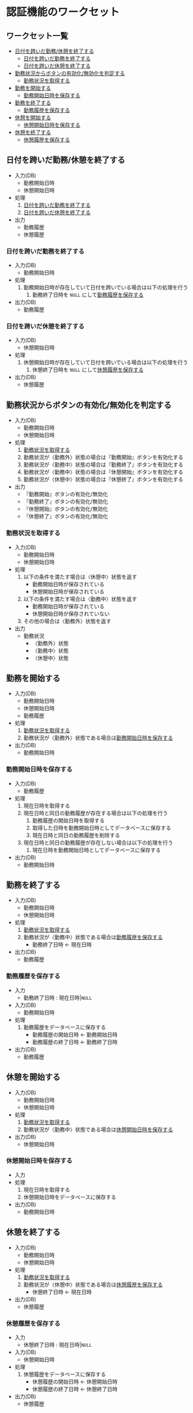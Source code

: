 <!-- omit in toc -->
# 認証機能のワークセット

<!-- omit in toc -->
## ワークセット一覧

- [日付を跨いだ勤務/休憩を終了する](#日付を跨いだ勤務休憩を終了する)
  - [日付を跨いだ勤務を終了する](#日付を跨いだ勤務を終了する)
  - [日付を跨いだ休憩を終了する](#日付を跨いだ休憩を終了する)
- [勤務状況からボタンの有効化/無効化を判定する](#勤務状況からボタンの有効化無効化を判定する)
  - [勤務状況を取得する](#勤務状況を取得する)
- [勤務を開始する](#勤務を開始する)
  - [勤務開始日時を保存する](#勤務開始日時を保存する)
- [勤務を終了する](#勤務を終了する)
  - [勤務履歴を保存する](#勤務履歴を保存する)
- [休憩を開始する](#休憩を開始する)
  - [休憩開始日時を保存する](#休憩開始日時を保存する)
- [休憩を終了する](#休憩を終了する)
  - [休憩履歴を保存する](#休憩履歴を保存する)

## 日付を跨いだ勤務/休憩を終了する

- 入力(DB)
  - 勤務開始日時
  - 休憩開始日時
- 処理
  1. [日付を跨いだ勤務を終了する](#日付を跨いだ勤務を終了する)
  2. [日付を跨いだ休憩を終了する](#日付を跨いだ休憩を終了する)
- 出力
  - 勤務履歴
  - 休憩履歴

### 日付を跨いだ勤務を終了する

- 入力(DB)
  - 勤務開始日時
- 処理
  1. 勤務開始日時が存在していて日付を跨いでいる場合は以下の処理を行う
     1. 勤務終了日時を `NULL` にして[勤務履歴を保存する](#勤務履歴を保存する)
- 出力(DB)
  - 勤務履歴

### 日付を跨いだ休憩を終了する

- 入力(DB)
  - 休憩開始日時
- 処理
  1. 休憩開始日時が存在していて日付を跨いでいる場合は以下の処理を行う
     1. 休憩終了日時を `NULL` にして[休憩履歴を保存する](#休憩履歴を保存する)
- 出力(DB)
  - 休憩履歴

## 勤務状況からボタンの有効化/無効化を判定する

- 入力(DB)
  - 勤務開始日時
  - 休憩開始日時
- 処理
  1. [勤務状況を取得する](#勤務状況を取得する)
  2. 勤務状況が〈勤務外〉状態の場合は『勤務開始』ボタンを有効化する
  3. 勤務状況が〈勤務中〉状態の場合は『勤務終了』ボタンを有効化する
  4. 勤務状況が〈勤務中〉状態の場合は『休憩開始』ボタンを有効化する
  5. 勤務状況が〈休憩中〉状態の場合は『休憩終了』ボタンを有効化する
- 出力
  - 『勤務開始』ボタンの有効化/無効化
  - 『勤務終了』ボタンの有効化/無効化
  - 『休憩開始』ボタンの有効化/無効化
  - 『休憩終了』ボタンの有効化/無効化

### 勤務状況を取得する

- 入力(DB)
  - 勤務開始日時
  - 休憩開始日時
- 処理
  1. 以下の条件を満たす場合は〈休憩中〉状態を返す
      - 勤務開始日時が保存されている
      - 休憩開始日時が保存されている
  2. 以下の条件を満たす場合は〈勤務中〉状態を返す
      - 勤務開始日時が保存されている
      - 休憩開始日時が保存されていない
  3. その他の場合は〈勤務外〉状態を返す
- 出力
  - 勤務状況
    - 〈勤務外〉状態
    - 〈勤務中〉状態
    - 〈休憩中〉状態

## 勤務を開始する

- 入力(DB)
  - 勤務開始日時
  - 休憩開始日時
  - 勤務履歴
- 処理
  1. [勤務状況を取得する](#勤務状況を取得する)
  2. 勤務状況が〈勤務外〉状態である場合は[勤務開始日時を保存する](#勤務開始日時を保存する)
- 出力(DB)
  - 勤務開始日時

### 勤務開始日時を保存する

- 入力(DB)
  - 勤務履歴
- 処理
  1. 現在日時を取得する
  2. 現在日時と同日の勤務履歴が存在する場合は以下の処理を行う
      1. 勤務履歴の開始日時を取得する
      2. 取得した日時を勤務開始日時としてデータベースに保存する
      3. 現在日時と同日の勤務履歴を削除する
  3. 現在日時と同日の勤務履歴が存在しない場合は以下の処理を行う
      1. 現在日時を勤務開始日時としてデータベースに保存する
- 出力(DB)
  - 勤務開始日時

## 勤務を終了する

- 入力(DB)
  - 勤務開始日時
  - 休憩開始日時
- 処理
  1. [勤務状況を取得する](#勤務状況を取得する)
  2. 勤務状況が〈勤務中〉状態である場合は[勤務履歴を保存する](#勤務履歴を保存する)
      - 勤務終了日時 ← 現在日時
- 出力(DB)
  - 勤務履歴

### 勤務履歴を保存する

- 入力
  - 勤務終了日時 : 現在日時|`NULL`
- 入力(DB)
  - 勤務開始日時
- 処理
  1. 勤務履歴をデータベースに保存する
      - 勤務履歴の開始日時 ← 勤務開始日時
      - 勤務履歴の終了日時 ← 勤務終了日時
- 出力(DB)
  - 勤務履歴

## 休憩を開始する

- 入力(DB)
  - 勤務開始日時
  - 休憩開始日時
- 処理
  1. [勤務状況を取得する](#勤務状況を取得する)
  2. 勤務状況が〈勤務中〉状態である場合は[休憩開始日時を保存する](#休憩開始日時を保存する)
- 出力(DB)
  - 休憩開始日時

### 休憩開始日時を保存する

- 入力
- 処理
  1. 現在日時を取得する
  2. 休憩開始日時をデータベースに保存する
- 出力(DB)
  - 勤務開始日時

## 休憩を終了する

- 入力(DB)
  - 勤務開始日時
  - 休憩開始日時
- 処理
  1. [勤務状況を取得する](#勤務状況を取得する)
  2. 勤務状況が〈休憩中〉状態である場合は[休憩履歴を保存する](#休憩履歴を保存する)
      - 休憩終了日時 ← 現在日時
- 出力(DB)
  - 休憩履歴

### 休憩履歴を保存する

- 入力
  - 休憩終了日時 : 現在日時|`NULL`
- 入力(DB)
  - 休憩開始日時
- 処理
  1. 休憩履歴をデータベースに保存する
      - 休憩履歴の開始日時 ← 休憩開始日時
      - 休憩履歴の終了日時 ← 休憩終了日時
- 出力(DB)
  - 休憩履歴
